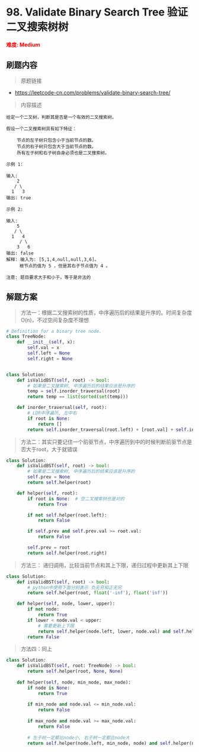 # 98. Validate Binary Search Tree 验证二叉搜索树树

**<font color=red>难度: Medium</font>**

## 刷题内容

> 原题链接

* https://leetcode-cn.com/problems/validate-binary-search-tree/

> 内容描述

```
给定一个二叉树，判断其是否是一个有效的二叉搜索树。

假设一个二叉搜索树具有如下特征：

    节点的左子树只包含小于当前节点的数。
    节点的右子树只包含大于当前节点的数。
    所有左子树和右子树自身必须也是二叉搜索树。

示例 1:

输入:
    2
   / \
  1   3
输出: true

示例 2:

输入:
    5
   / \
  1   4
     / \
    3   6
输出: false
解释: 输入为: [5,1,4,null,null,3,6]。
     根节点的值为 5 ，但是其右子节点值为 4 。

注意: 题目要求大于和小于，等于是非法的
```

## 解题方案

> 方法一：根据二叉搜索树的性质，中序遍历后的结果是升序的。时间复杂度O(n)，不过空间复杂度不理想

```python
# Definition for a binary tree node.
class TreeNode:
    def __init__(self, x):
        self.val = x
        self.left = None
        self.right = None


class Solution:
    def isValidBST(self, root) -> bool:
        # 如果是二叉搜索树, 中序遍历后的结果应该是升序的
        temp = self.inorder_traversal(root)
        return temp == list(sorted(set(temp)))

    def inorder_traversal(self, root):
        # LDR中序遍历, 左中右
        if root is None:
            return []
        return self.inorder_traversal(root.left) + [root.val] + self.inorder_traversal(root.right)
```



> 方法二：其实只要记住一个前驱节点，中序遍历到中的时候判断前驱节点是否大于root，大于就错误

```python
class Solution:
    def isValidBST(self, root) -> bool:
        # 如果是二叉搜索树, 中序遍历后的结果应该是升序的
        self.prev = None
        return self.helper(root)

    def helper(self, root):
        if root is None:  # 空二叉搜索树也是对的
            return True

        if not self.helper(root.left):
            return False

        if self.prev and self.prev.val >= root.val:
            return False

        self.prev = root
        return self.helper(root.right)
```



> 方法三： 递归调用，比较当前节点和其上下限，递归过程中更新其上下限

```python
class Solution:
    def isValidBST(self, root) -> bool:
        # python中使用下面分别表示 负无穷和正无穷
        return self.helper(root, float('-inf'), float('inf'))

    def helper(self, node, lower, upper):
        if not node:
            return True
        if lower < node.val < upper:
            # 需要更新上下限
            return self.helper(node.left, lower, node.val) and self.helper(node.right, node.val, upper)
        return False
```



> 方法四：同上

```python
class Solution:
    def isValidBST(self, root: TreeNode) -> bool:
        return self.helper(root, None, None)
    
    def helper(self, node, min_node, max_node):
        if node is None:
            return True
        
        if min_node and node.val <= min_node.val:
            return False
        
        if max_node and node.val >= max_node.val:
            return False
        
        # 左子树一定都比node小, 右子树一定都比node大
        return self.helper(node.left, min_node, node) and self.helper(node.right, node, max_node)
```


